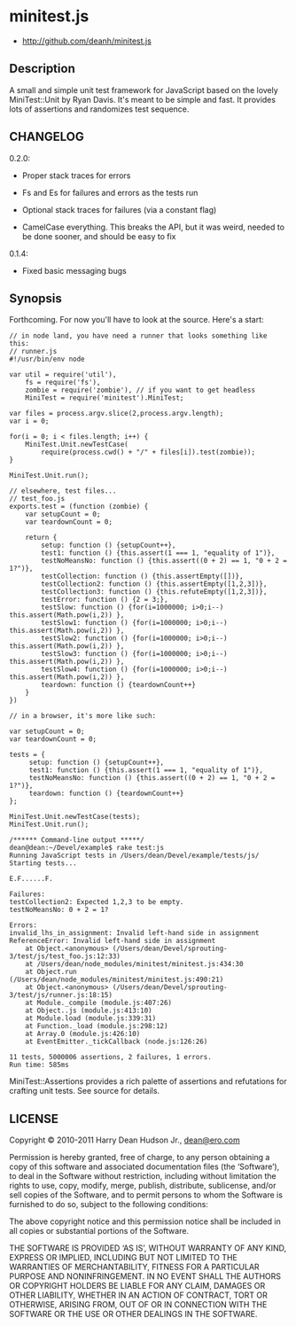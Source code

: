 # minitest.js #

* http://github.com/deanh/minitest.js

## Description ##

A small and simple unit test framework for JavaScript based on the lovely
MiniTest::Unit by Ryan Davis. It's meant to be simple and fast. It provides
lots of assertions and randomizes test sequence.

## CHANGELOG ##

0.2.0:

* Proper stack traces for errors

* Fs and Es for failures and errors as the tests run

* Optional stack traces for failures (via a constant flag)

* CamelCase everything. This breaks the API, but it was weird, needed to be done sooner,
  and should be easy to fix

0.1.4:

* Fixed basic messaging bugs

## Synopsis ##

Forthcoming. For now you'll have to look at the source. Here's a start:

    // in node land, you have need a runner that looks something like this:
    // runner.js
    #!/usr/bin/env node

    var util = require('util'),
        fs = require('fs'),
        zombie = require('zombie'), // if you want to get headless
        MiniTest = require('minitest').MiniTest;

    var files = process.argv.slice(2,process.argv.length);
    var i = 0;

    for(i = 0; i < files.length; i++) {
        MiniTest.Unit.newTestCase(
            require(process.cwd() + "/" + files[i]).test(zombie));
    }

    MiniTest.Unit.run();

    // elsewhere, test files...
    // test_foo.js
    exports.test = (function (zombie) {
        var setupCount = 0;
        var teardownCount = 0;

        return {
            setup: function () {setupCount++},
            test1: function () {this.assert(1 === 1, "equality of 1")},
            testNoMeansNo: function () {this.assert((0 + 2) == 1, "0 + 2 = 1?")},
            testCollection: function () {this.assertEmpty([])},
            testCollection2: function () {this.assertEmpty([1,2,3])},
            testCollection3: function () {this.refuteEmpty([1,2,3])},
            testError: function () {2 = 3;},
            testSlow: function () {for(i=1000000; i>0;i--) this.assert(Math.pow(i,2)) },
            testSlow1: function () {for(i=1000000; i>0;i--) this.assert(Math.pow(i,2)) },
            testSlow2: function () {for(i=1000000; i>0;i--) this.assert(Math.pow(i,2)) },
            testSlow3: function () {for(i=1000000; i>0;i--) this.assert(Math.pow(i,2)) },
            testSlow4: function () {for(i=1000000; i>0;i--) this.assert(Math.pow(i,2)) },
            teardown: function () {teardownCount++}
        }
    })

    // in a browser, it's more like such:

    var setupCount = 0;
    var teardownCount = 0;

    tests = {
         setup: function () {setupCount++},
         test1: function () {this.assert(1 === 1, "equality of 1")},
         testNoMeansNo: function () {this.assert((0 + 2) == 1, "0 + 2 = 1?")},
         teardown: function () {teardownCount++}
    };

    MiniTest.Unit.newTestCase(tests);
    MiniTest.Unit.run();

    /****** Command-line output *****/
    dean@dean:~/Devel/example$ rake test:js
    Running JavaScript tests in /Users/dean/Devel/example/tests/js/
    Starting tests...

    E.F......F.

    Failures:
    testCollection2: Expected 1,2,3 to be empty.
    testNoMeansNo: 0 + 2 = 1?

    Errors:
    invalid_lhs_in_assignment: Invalid left-hand side in assignment
    ReferenceError: Invalid left-hand side in assignment
        at Object.<anonymous> (/Users/dean/Devel/sprouting-3/test/js/test_foo.js:12:33)
        at /Users/dean/node_modules/minitest/minitest.js:434:30
        at Object.run (/Users/dean/node_modules/minitest/minitest.js:490:21)
        at Object.<anonymous> (/Users/dean/Devel/sprouting-3/test/js/runner.js:18:15)
        at Module._compile (module.js:407:26)
        at Object..js (module.js:413:10)
        at Module.load (module.js:339:31)
        at Function._load (module.js:298:12)
        at Array.0 (module.js:426:10)
        at EventEmitter._tickCallback (node.js:126:26)

    11 tests, 5000006 assertions, 2 failures, 1 errors.
    Run time: 585ms

MiniTest::Assertions provides a rich palette of assertions and refutations for crafting unit
tests. See source for details.

## LICENSE ##

Copyright © 2010-2011 Harry Dean Hudson Jr., <dean@ero.com>

Permission is hereby granted, free of charge, to any person obtaining a copy of this software and associated documentation files (the ‘Software’), to deal in the Software without restriction, including without limitation the rights to use, copy, modify, merge, publish, distribute, sublicense, and/or sell copies of the Software, and to permit persons to whom the Software is furnished to do so, subject to the following conditions:

The above copyright notice and this permission notice shall be included in all copies or substantial portions of the Software.

THE SOFTWARE IS PROVIDED ‘AS IS’, WITHOUT WARRANTY OF ANY KIND, EXPRESS OR IMPLIED, INCLUDING BUT NOT LIMITED TO THE WARRANTIES OF MERCHANTABILITY, FITNESS FOR A PARTICULAR PURPOSE AND NONINFRINGEMENT. IN NO EVENT SHALL THE AUTHORS OR COPYRIGHT HOLDERS BE LIABLE FOR ANY CLAIM, DAMAGES OR OTHER LIABILITY, WHETHER IN AN ACTION OF CONTRACT, TORT OR OTHERWISE, ARISING FROM, OUT OF OR IN CONNECTION WITH THE SOFTWARE OR THE USE OR OTHER DEALINGS IN THE SOFTWARE.
